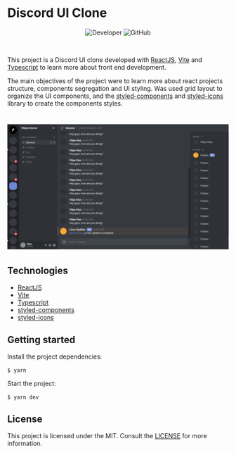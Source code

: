 # Discord UI Clone

<p align="center">
  <img alt="Developer" src="https://img.shields.io/badge/developer-jfilipedias-blue">
  <img alt="GitHub" src="https://img.shields.io/github/license/jfilipedias/discord-ui-clone">
</p>
<br>

This project is a Discord UI clone developed with [ReactJS](https://reactjs.org/), [Vite](https://vitejs.dev/) and [Typescript](https://www.typescriptlang.org/) to learn more about front end development. 

The main objectives of the project were to learn more about react projects structure, components segregation and UI styling. Was used grid layout to organize the UI components, and the [styled-components](https://styled-components.com/) and [styled-icons](https://styled-icons.dev/) library to create the components styles. 

<h1 align="center">
    <img alt="Project final result image" title="Discord UI Clone" src="./src/assets/cover.png" />
</h1>

## Technologies
- [ReactJS](https://reactjs.org/)
- [Vite](https://vitejs.dev/)
- [Typescript](https://www.typescriptlang.org/)
- [styled-components](https://styled-components.com/)
- [styled-icons](https://styled-icons.dev/)

## Getting started
Install the project dependencies:
```shell
$ yarn 
```

Start the project:
```shell
$ yarn dev 
```

## License
This project is licensed under the MIT. Consult the [LICENSE](LICENSE) for more information.
